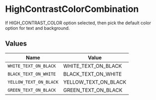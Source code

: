 # HighContrastColorCombination

If HIGH_CONTRAST_COLOR option selected, then pick the default color option for text and background.


## Values

| Name                   | Value                  |
| ---------------------- | ---------------------- |
| `WHITE_TEXT_ON_BLACK`  | WHITE_TEXT_ON_BLACK    |
| `BLACK_TEXT_ON_WHITE`  | BLACK_TEXT_ON_WHITE    |
| `YELLOW_TEXT_ON_BLACK` | YELLOW_TEXT_ON_BLACK   |
| `GREEN_TEXT_ON_BLACK`  | GREEN_TEXT_ON_BLACK    |
